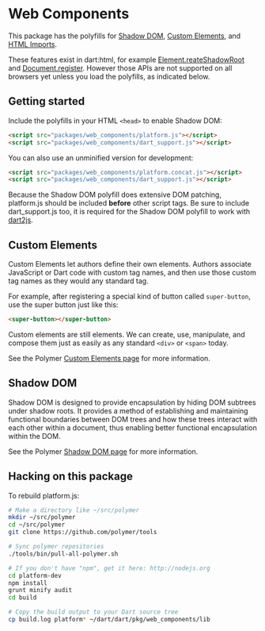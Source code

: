 # Web Components

This package has the polyfills for
[Shadow DOM](http://www.polymer-project.org/platform/shadow-dom.html),
[Custom Elements](http://www.polymer-project.org/platform/custom-elements.html),
and [HTML Imports](http://www.polymer-project.org/platform/html-imports.html).

These features exist in dart:html, for example
[Element.reateShadowRoot](https://api.dartlang.org/apidocs/channels/stable/#dart-dom-html.Element@id_createShadowRoot)
and [Document.register](https://api.dartlang.org/apidocs/channels/stable/#dart-dom-html.HtmlDocument@id_register).
However those APIs are not supported on all browsers yet unless you
load the polyfills, as indicated below.

## Getting started

Include the polyfills in your HTML `<head>` to enable Shadow DOM:

```html
<script src="packages/web_components/platform.js"></script>
<script src="packages/web_components/dart_support.js"></script>
```

You can also use an unminified version for development:

```html
<script src="packages/web_components/platform.concat.js"></script>
<script src="packages/web_components/dart_support.js"></script>
```

Because the Shadow DOM polyfill does extensive DOM patching, platform.js should
be included **before** other script tags. Be sure to include dart_support.js
too, it is required for the Shadow DOM polyfill to work with
[dart2js](https://www.dartlang.org/docs/dart-up-and-running/contents/ch04-tools-dart2js.html).

## Custom Elements

Custom Elements let authors define their own elements. Authors associate
JavaScript or Dart code with custom tag names, and then use those custom tag
names as they would any standard tag.

For example, after registering a special kind of button called `super-button`,
use the super button just like this:

```html
<super-button></super-button>
```

Custom elements are still elements. We can create, use, manipulate, and compose
them just as easily as any standard `<div>` or `<span>` today.

See the Polymer [Custom Elements page](http://www.polymer-project.org/platform/custom-elements.html)
for more information.

## Shadow DOM

Shadow DOM is designed to provide encapsulation by hiding DOM subtrees under
shadow roots. It provides a method of establishing and maintaining functional
boundaries between DOM trees and how these trees interact with each other within
a document, thus enabling better functional encapsulation within the DOM.

See the Polymer [Shadow DOM page](http://www.polymer-project.org/platform/shadow-dom.html)
for more information.


## Hacking on this package

To rebuild platform.js:

```bash
# Make a directory like ~/src/polymer
mkdir ~/src/polymer
cd ~/src/polymer
git clone https://github.com/polymer/tools

# Sync polymer repositories
./tools/bin/pull-all-polymer.sh

# If you don't have "npm", get it here: http://nodejs.org
cd platform-dev
npm install
grunt minify audit
cd build

# Copy the build output to your Dart source tree
cp build.log platform* ~/dart/dart/pkg/web_components/lib
```
